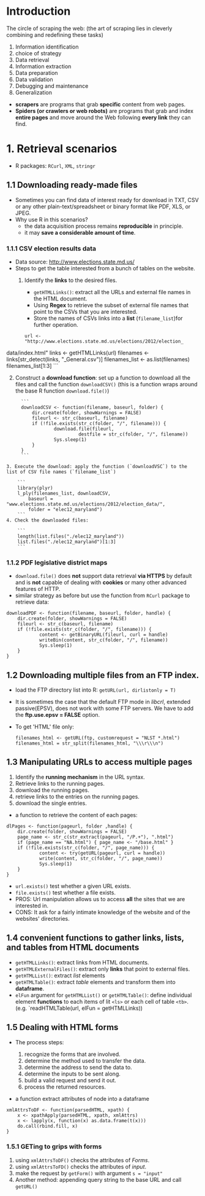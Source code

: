 # Introduction
The circle of scraping the web: (the art of scraping lies in cleverly combining and redefining these tasks)

1. Information identification
2. choice of strategy
3. Data retrieval
4. Information extraction
5. Data preparation
6. Data validation
7. Debugging and maintenance
8. Generalization

* **scrapers** are programs that grab **specific** content from web pages.
* **Spiders (or crawlers or web robots)** are programs that grab and index **entire pages** and move around the Web following **every link** they can find.

# 1. Retrieval scenarios
* R packages: `RCurl`, `XML`, `stringr`

## 1.1 Downloading ready-made files
* Sometimes you can find data of interest ready for download in TXT, CSV or any other plain-text/spreadsheet or binary format like PDF, XLS, or JPEG.
* Why use R in this scenarios?
    * the data acquisition process remains **reproducible** in principle.
    * it may **save a considerable amount of time**.

### 1.1.1 CSV election results data
* Data source:  http://www.elections.state.md.us/
* Steps to get the table interested from a bunch of tables on the website.
   1. Identify the **links** to the desired files.
        * `getHTMLLinks()`: extract all the URLs and external file names in the HTML document.
        * Using **Regex** to retrieve the subset of external file names that point to the CSVs that you are interested.
        * Store the names of CSVs links into a **list** (`filename_list`)for further operation.

        ```
        url <- "http://www.elections.state.md.us/elections/2012/election_
data/index.html"
        links <- getHTMLLinks(url)
        filenames <- links[str_detect(links, "_General.csv")]
        filenames_list <- as.list(filenames)
        filenames_list[1:3]
        ```

   2. Construct a **download function**: set up a function to download all the files and call the function `downloadCSV()` (this is a function wraps around the base R function `download.file()`)
            
            ```
            downloadCSV <- function(filename, baseurl, folder) {
                dir.create(folder, showWarnings = FALSE)
                fileurl <- str_c(baseurl, filename)
                if (!file.exists(str_c(folder, "/", filename))) {
                        download.file(fileurl,
                                 destfile = str_c(folder, "/", filename))
                        Sys.sleep(1)
                }
            }
            ```
    3. Execute the download: apply the function (`downloadVSC`) to the list of CSV file names (`filename_list`)
        
        ```
        library(plyr)
        l_ply(filenames_list, downloadCSV,
            baseurl = "www.elections.state.md.us/elections/2012/election_data/",
            folder = "elec12_maryland")
        ```
    4. Check the downloaded files:
        
        ```
        length(list.files("./elec12_maryland"))
        list.files("./elec12_maryland")[1:3]
        ```

### 1.1.2 PDF legislative district maps
* `download.file()` does **not** support data retrieval **via HTTPS** by default and is **not** capable of dealing with **cookies** or many other advanced features of HTTP.
* similar strategy as before but use the function from `RCurl` package to retrieve data:

```
downloadPDF <- function(filename, baseurl, folder, handle) {
    dir.create(folder, showWarnings = FALSE)
    fileurl <- str_c(baseurl, filename)
    if (!file.exists(str_c(folder, "/", filename))) {
            content <- getBinaryURL(fileurl, curl = handle)
            writeBin(content, str_c(folder, "/", filename))
            Sys.sleep(1)
    }
}
```
## 1.2 Downloading multiple files from an FTP index.
* load the FTP directory list into R: `getURL(url, dirlistonly = T)`
* It is sometimes the case that the default FTP mode in _libcrl_, extended passive(EPSV), does not work with some FTP servers. We have to add the **ftp.use.epsv = FALSE** option.
* To get 'HTML' file only: 

    ```
    filenames_html <- getURL(ftp, customrequest = "NLST *.html")
    filenames_html = str_split(filenames_html, "\\\r\\\n")
    ```
## 1.3 Manipulating URLs to access multiple pages
1. Identify the **running mechanism** in the URL syntax.
2. Retrieve links to the running pages.
3. download the running pages.
4. retrieve links to the entries on the running pages.
5. download the single entries.
* a function to retrieve the content of each pages:

```
dlPages <- function(pageurl, folder ,handle) {
    dir.create(folder, showWarnings = FALSE)
    page_name <- str_c(str_extract(pageurl, "/P.+"), ".html")
    if (page_name == "NA.html") { page_name <- "/base.html" }
    if (!file.exists(str_c(folder, "/", page_name))) {
            content <- try(getURL(pageurl, curl = handle))
            write(content, str_c(folder, "/", page_name))
            Sys.sleep(1)
    }
}
```
* `url.exists()` test whether a given URL exists.
* `file.exists()` test whether a file exists.
* PROS: Url manipulation allows us to access **all** the sites that we are interested in.
* CONS: It ask for a fairly intimate knowledge of the website and of the websites' directories.

## 1.4 convenient functions to gather links, lists, and tables from HTML documents
* `getHTMLLinks()`: extract links from HTML documents.
* `getHTMLExternalFiles()`: extract only **links** that point to external files.
* `getHTMLList()`: extract _list_ elements
* `getHTMLTable()`: extract _table_ elements and transform them into **dataframe**.
* `elFun` argument for `getHTMLList()` or `getHTMLTable()`: define individual element **functions** to each items of lit `<ls>` or each cell of table `<tb>`. (e.g. `readHTMLTable(url, elFun = getHTMLLinks))

## 1.5 Dealing with HTML forms
* The process steps:
    1. recognize the forms that are involved.
    2. determine the method used to transfer the data.
    3. determine the address to send the data to.
    4. determine the inputs to be sent along.
    5. build a valid request and send it out.
    6. process the returned resources.

* a function extract attributes of node into a dataframe
```
xmlAttrsToDF <- function(parsedHTML, xpath) {
    x <- xpathApply(parsedHTML, xpath, xmlAttrs)
    x <- lapply(x, function(x) as.data.frame(t(x)))
    do.call(rbind.fill, x)
}
```
### 1.5.1 GETing to grips with forms
1. using `xmlAttrsToDF()` checks the attributes of _Forms_.
2. using `xmlAttrsToFD()` checks the attributes of _input_.
3. make the request by `getForm()` with argument `s = "input"`
4. Another method: appending query string to the base URL and call `getURL()`